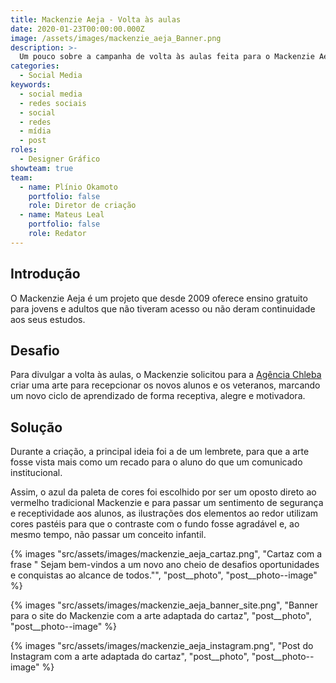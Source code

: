 ```yaml
---
title: Mackenzie Aeja - Volta às aulas
date: 2020-01-23T00:00:00.000Z
image: /assets/images/mackenzie_aeja_Banner.png
description: >-
  Um pouco sobre a campanha de volta às aulas feita para o Mackenzie Aeja.
categories:
  - Social Media
keywords:
  - social media
  - redes sociais
  - social
  - redes
  - mídia
  - post
roles:
  - Designer Gráfico
showteam: true
team:
  - name: Plínio Okamoto
    portfolio: false
    role: Diretor de criação
  - name: Mateus Leal
    portfolio: false
    role: Redator
---
```


## Introdução

O Mackenzie Aeja é um projeto que desde 2009 oferece ensino gratuito para jovens e adultos que não tiveram acesso ou não deram continuidade aos seus estudos.

## Desafio

Para divulgar a volta às aulas, o Mackenzie solicitou para a [Agência Chleba](https://www.chleba.net/) criar uma arte para recepcionar os novos alunos e os veteranos, marcando um novo ciclo de aprendizado de forma receptiva, alegre e motivadora.

## Solução

Durante a criação, a principal ideia foi a de um lembrete, para que a arte fosse vista mais como um recado para o aluno do que um comunicado institucional.

Assim, o azul da paleta de cores foi escolhido por ser um oposto direto ao vermelho tradicional Mackenzie e para passar um sentimento de segurança e receptividade aos alunos, as ilustrações dos elementos ao redor utilizam cores pastéis para que o contraste com o fundo fosse agradável e, ao mesmo tempo, não passar um conceito infantil.

{% images "src/assets/images/mackenzie_aeja_cartaz.png", "Cartaz com a frase &quot; Sejam bem-vindos a um novo ano cheio de desafios oportunidades e conquistas ao alcance de todos.&quot;", "post__photo", "post__photo--image" %}

{% images "src/assets/images/mackenzie_aeja_banner_site.png", "Banner para o site do Mackenzie com a arte adaptada do cartaz", "post__photo", "post__photo--image" %}

{% images "src/assets/images/mackenzie_aeja_instagram.png", "Post do Instagram com a arte adaptada do cartaz", "post__photo", "post__photo--image" %}
